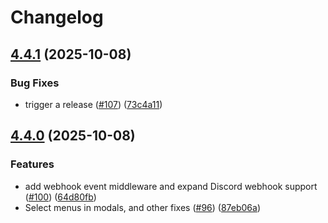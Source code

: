 # Changelog

## [4.4.1](https://github.com/discord/discord-interactions-js/compare/v4.4.0...v4.4.1) (2025-10-08)


### Bug Fixes

* trigger a release ([#107](https://github.com/discord/discord-interactions-js/issues/107)) ([73c4a11](https://github.com/discord/discord-interactions-js/commit/73c4a11d449801b3eb22330e76cfa358f16ab58e))

## [4.4.0](https://github.com/discord/discord-interactions-js/compare/4.3.0...v4.4.0) (2025-10-08)


### Features

* add webhook event middleware and expand Discord webhook support ([#100](https://github.com/discord/discord-interactions-js/issues/100)) ([64d80fb](https://github.com/discord/discord-interactions-js/commit/64d80fbc5da5c2aced288891d96abb8cc3412734))
* Select menus in modals, and other fixes ([#96](https://github.com/discord/discord-interactions-js/issues/96)) ([87eb06a](https://github.com/discord/discord-interactions-js/commit/87eb06ae14bd57f9894b673057e8746c04a88898))
